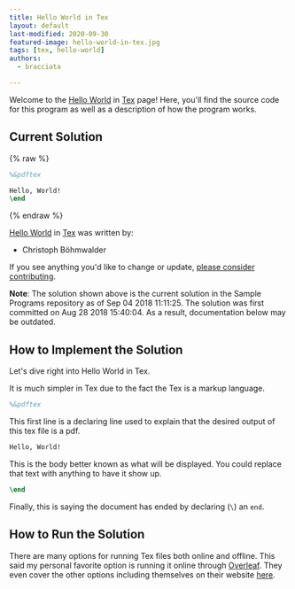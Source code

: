```yaml
---
title: Hello World in Tex
layout: default
last-modified: 2020-09-30
featured-image: hello-world-in-tex.jpg
tags: [tex, hello-world]
authors:
  - bracciata

---
```


Welcome to the [Hello World](https://rzuckerm.github.io/sample-programs-website-copy/projects/hello-world) in [Tex](https://rzuckerm.github.io/sample-programs-website-copy/languages/tex) page! Here, you'll find the source code for this program as well as a description of how the program works.

## Current Solution

{% raw %}

```tex
%&pdftex

Hello, World!
\end
```

{% endraw %}

[Hello World](https://rzuckerm.github.io/sample-programs-website-copy/projects/hello-world) in [Tex](https://rzuckerm.github.io/sample-programs-website-copy/languages/tex) was written by:

- Christoph Böhmwalder

If you see anything you'd like to change or update, [please consider contributing](https://github.com/TheRenegadeCoder/sample-programs).

**Note**: The solution shown above is the current solution in the Sample Programs repository as of Sep 04 2018 11:11:25. The solution was first committed on Aug 28 2018 15:40:04. As a result, documentation below may be outdated.

## How to Implement the Solution

Let's dive right into Hello World in Tex.

It is much simpler in Tex due to the fact the Tex is a markup language.

```tex
%&pdftex
```

This first line is a declaring line used to explain that the desired output of this tex file is a pdf.

```tex
Hello, World!
```

This is the body better known as what will be displayed. You could replace that text with anything to have it show up.

```tex
\end
```

Finally, this is saying the document has ended by declaring (`\`) an `end`.


## How to Run the Solution

There are many options for running Tex files both online and offline. This said my personal favorite option is running it online through [Overleaf][1]. They even cover the other options including themselves on their website [here][2].

[1]: https://www.overleaf.com/
[2]: https://www.overleaf.com/learn
